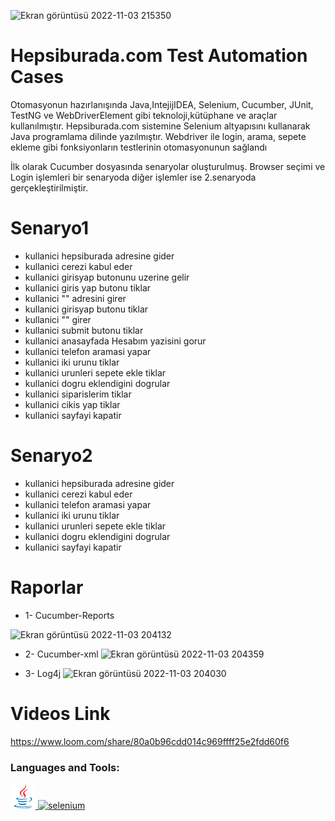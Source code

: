 ![Ekran görüntüsü 2022-11-03 215350](https://user-images.githubusercontent.com/98288587/199809871-319dd0da-69d9-4909-b4a6-db6390c3da03.png)

# Hepsiburada.com Test Automation Cases
Otomasyonun hazırlanışında Java,IntejijIDEA, Selenium, Cucumber, JUnit, TestNG ve WebDriverElement gibi teknoloji,kütüphane ve araçlar kullanılmıştır.
Hepsiburada.com sistemine Selenium altyapısını kullanarak Java programlama dilinde yazılmıştır.
Webdriver ile login, arama, sepete ekleme gibi fonksiyonların testlerinin otomasyonunun sağlandı

İlk olarak Cucumber dosyasında senaryolar oluşturulmuş. Browser seçimi ve Login işlemleri bir senaryoda diğer işlemler ise 2.senaryoda gerçekleştirilmiştir.
# Senaryo1
  * kullanici hepsiburada adresine gider
  * kullanici cerezi kabul eder
  * kullanici girisyap butonunu uzerine gelir
  * kullanici giris yap butonu tiklar
  * kullanici "<email>" adresini girer
  * kullanici girisyap butonu tiklar
  * kullanici "<sifre>" girer
  * kullanici submit butonu tiklar
  * kullanici anasayfada Hesabım yazisini gorur
  * kullanici telefon aramasi yapar
  * kullanici iki urunu tiklar
  * kullanici urunleri sepete ekle tiklar
  * kullanici dogru eklendigini dogrular
  * kullanici siparislerim tiklar
  * kullanici cikis yap tiklar
  * kullanici sayfayi kapatir

# Senaryo2
  * kullanici hepsiburada adresine gider
  * kullanici cerezi kabul eder
  * kullanici telefon aramasi yapar
  * kullanici iki urunu tiklar
  * kullanici urunleri sepete ekle tiklar
  * kullanici dogru eklendigini dogrular
  * kullanici sayfayi kapatir 
   
   # Raporlar
   * 1- Cucumber-Reports
  
![Ekran görüntüsü 2022-11-03 204132](https://user-images.githubusercontent.com/98288587/199819237-34fd148d-72f5-4842-b0e9-4ab9e0abc027.png)

   * 2- Cucumber-xml
![Ekran görüntüsü 2022-11-03 204359](https://user-images.githubusercontent.com/98288587/199918751-f3ebe812-c401-4b3e-a584-245b9cc4228f.png)

   * 3- Log4j
![Ekran görüntüsü 2022-11-03 204030](https://user-images.githubusercontent.com/98288587/199918941-8e99f351-834f-495b-9b8f-78c43b704dcf.png)
 
 # Videos Link
 https://www.loom.com/share/80a0b96cdd014c969ffff25e2fdd60f6
   

   
<h3 align="left">Languages and Tools:</h3>
<p align="left"> <a href="https://www.java.com" target="_blank" rel="noreferrer"> <img src="https://raw.githubusercontent.com/devicons/devicon/master/icons/java/java-original.svg" alt="java" width="40" height="40"/> </a> <a href="https://www.selenium.dev" target="_blank" rel="noreferrer"> <img src="https://raw.githubusercontent.com/detain/svg-logos/780f25886640cef088af994181646db2f6b1a3f8/svg/selenium-logo.svg" alt="selenium" width="40" height="40"/> </a> </p>
